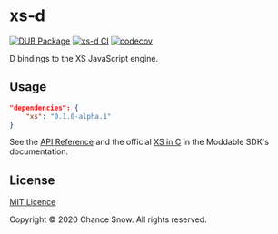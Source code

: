 # xs-d

[![DUB Package](https://img.shields.io/dub/v/xs.svg)](https://code.dlang.org/packages/xs)
[![xs-d CI](https://github.com/chances/xs-d/workflows/xs-d%20CI/badge.svg)](https://github.com/chances/xs-d/actions)
[![codecov](https://codecov.io/gh/chances/xs-d/branch/master/graph/badge.svg?token=U6BqigvJI6)](https://codecov.io/gh/chances/xs-d)

D bindings to the XS JavaScript engine.

## Usage

```json
"dependencies": {
    "xs": "0.1.0-alpha.1"
}
```

See the [API Reference](https://chances.github.io/xs-d) and the official [XS in C](https://github.com/Moddable-OpenSource/moddable/blob/OS201116/documentation/xs/XS%20in%20C.md) in the Moddable SDK's documentation.

## License

[MIT Licence](https://opensource.org/licenses/MIT)

Copyright &copy; 2020 Chance Snow. All rights reserved.
